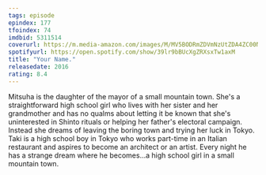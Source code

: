 ```yaml
---
tags: episode
epindex: 177
tfoindex: 74
imdbid: 5311514
coverurl: https://m.media-amazon.com/images/M/MV5BODRmZDVmNzUtZDA4ZC00NjhkLWI2M2UtN2M0ZDIzNDcxYThjL2ltYWdlXkEyXkFqcGdeQXVyNTk0MzMzODA@._V1_SY300_CR0,0,202,300_.jpg
spotifyurl: https://open.spotify.com/show/39lr9bBUcXgZRXsxTw1axM
title: "Your Name."
releasedate: 2016
rating: 8.4
---
```


Mitsuha is the daughter of the mayor of a small mountain town. She's a straightforward high school girl who lives with her sister and her grandmother and has no qualms about letting it be known that she's uninterested in Shinto rituals or helping her father's electoral campaign. Instead she dreams of leaving the boring town and trying her luck in Tokyo. Taki is a high school boy in Tokyo who works part-time in an Italian restaurant and aspires to become an architect or an artist. Every night he has a strange dream where he becomes...a high school girl in a small mountain town.